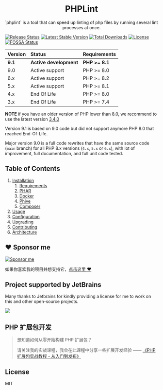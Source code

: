 <!--suppress HtmlDeprecatedAttribute -->
<h1 align="center">PHPLint</h1>

<p align="center">`phplint` is a tool that can speed up linting of php files by running several lint processes at once.</p>

[![Release Status](https://github.com/overtrue/phplint/actions/workflows/release.yml/badge.svg)](https://github.com/overtrue/phplint/actions/workflows/release.yml)
[![Latest Stable Version](https://img.shields.io/packagist/v/overtrue/phplint)](https://packagist.org/packages/overtrue/phplint)
[![Total Downloads](https://poser.pugx.org/overtrue/phplint/downloads.svg)](https://packagist.org/packages/overtrue/phplint) 
[![License](https://poser.pugx.org/overtrue/phplint/license.svg)](https://packagist.org/packages/overtrue/phplint)
[![FOSSA Status](https://app.fossa.io/api/projects/git%2Bgithub.com%2Fovertrue%2Fphplint.svg?type=shield)](https://app.fossa.io/projects/git%2Bgithub.com%2Fovertrue%2Fphplint?ref=badge_shield)


| Version | Status                                    | Requirements   |
|:--------|:------------------------------------------|:---------------|
| **9.1** | **Active development**                    | **PHP >= 8.1** |
| 9.0     | Active support                            | PHP >= 8.0     |
| 6.x     | Active support                            | PHP >= 8.2     |
| 5.x     | Active support                            | PHP >= 8.1     |
| 4.x     | End Of Life                               | PHP >= 8.0     |
| 3.x     | End Of Life                               | PHP >= 7.4     |

**NOTE** if you have an older version of PHP lower than 8.0, we recommend to use the latest version [3.4.0](https://github.com/overtrue/phplint/releases/tag/3.4.0)

Version 9.1 is based on 9.0 code but did not support anymore PHP 8.0 that reached End-Of-Life.

Major version 9.0 is a full code rewrites that have the same source code (`main` branch) for all PHP 8.x versions (`4.x`, `5.x` or `6.x`),
with lot of improvement, full documentation, and full unit code tested. 


## Table of Contents

1. [Installation](docs/installation.md#installation)
   1. [Requirements](docs/installation.md#requirements)
   1. [PHAR](docs/installation.md#phar)
   1. [Docker](docs/installation.md#docker)
   1. [Phive](docs/installation.md#phive)
   1. [Composer](docs/installation.md#composer)
1. [Usage](docs/README.md#usage)
1. [Configuration](docs/configuration.md#configuration)
1. [Upgrading](docs/upgrading.md#upgrading) 
1. [Contributing](docs/contributing.md#contributing)
1. [Architecture](docs/architecture/README.md#architecture)

## :heart: Sponsor me 

[![Sponsor me](https://github.com/overtrue/overtrue/blob/master/sponsor-me.svg?raw=true)](https://github.com/sponsors/overtrue)

如果你喜欢我的项目并想支持它，[点击这里 :heart:](https://github.com/sponsors/overtrue)

## Project supported by JetBrains

Many thanks to Jetbrains for kindly providing a license for me to work on this and other open-source projects.

[![](https://resources.jetbrains.com/storage/products/company/brand/logos/jb_beam.svg)](https://www.jetbrains.com/?from=https://github.com/overtrue)


## PHP 扩展包开发

> 想知道如何从零开始构建 PHP 扩展包？
>
> 请关注我的实战课程，我会在此课程中分享一些扩展开发经验 —— [《PHP 扩展包实战教程 - 从入门到发布》](https://learnku.com/courses/creating-package)

## License

MIT
